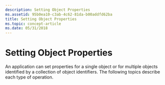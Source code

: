 ```yaml
---
description: Setting Object Properties
ms.assetid: 95b0ea10-c3ab-4c62-81da-b00addfd62ba
title: Setting Object Properties
ms.topic: concept-article
ms.date: 05/31/2018
---
```


# Setting Object Properties

An application can set properties for a single object or for multiple objects identified by a collection of object identifiers. The following topics describe each type of operation.

 

 



